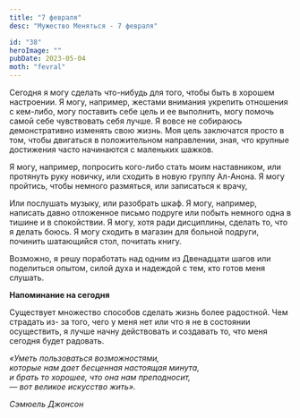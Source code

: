 ```yaml
---
title: "7 февраля"
desc: "Мужество Меняться - 7 февраля"

id: "38"
heroImage: ""
pubDate: 2023-05-04
moth: "fevral"
---
```


Сегодня я могу сделать что-нибудь для того, чтобы быть в хорошем настроении. Я
могу, например, жестами внимания укрепить отношения с кем-либо, могу поставить
себе цель и ее выполнить, могу помочь самой себе чувствовать себя лучше. Я
вовсе не собираюсь демонстративно изменять свою жизнь. Моя цель заключатся
просто в том, чтобы двигаться в положительном направлении, зная, что крупные
достижения часто начинаются с маленьких шажков.

Я могу, например, попросить кого-либо стать моим наставником, или протянуть
руку новичку, или сходить в новую группу Ал-Анона. Я могу пройтись, чтобы
немного размяться, или записаться к врачу,

Или послушать музыку, или разобрать шкаф. Я могу, например, написать давно
отложенное письмо подруге или побыть немного одна в тишине и в спокойствии. Я
могу, хотя ради дисциплины, сделать то, что я делать боюсь. Я могу сходить в
магазин для больной подруги, починить шатающийся стол, почитать книгу.

Возможно, я решу поработать над одним из Двенадцати шагов или поделиться
опытом, силой духа и надеждой с тем, кто готов меня слушать.

**Напоминание на сегодня**

Существует множество способов сделать жизнь более радостной. Чем страдать из-
за того, чего у меня нет или что я не в состоянии осуществить, я лучше начну
действовать и создавать то, что меня сегодня будет радовать.

_«Уметь пользоваться возможностями,_  
_которые нам дает бесценная настоящая минута,_  
_и брать то хорошее, что она нам преподносит,_  
_— вот великое искусство жить»._

_Сэмюель Джонсон_
